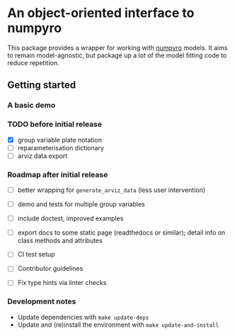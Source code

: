 # An object-oriented interface to numpyro

This package provides a wrapper for working with [numpyro](https://num.pyro.ai/) models.
It aims to remain model-agnostic, but package up a lot of the model fitting code to reduce repetition.

## Getting started


### A basic demo

### TODO before initial release

- [x] group variable plate notation
- [ ] reparameterisation dictionary
- [ ] arviz data export

### Roadmap after initial release

- [ ] better wrapping for `generate_arviz_data` (less user intervention)
- [ ] demo and tests for multiple group variables
- [ ] include doctest, improved examples
- [ ] export docs to some static page (readthedocs or similar); detail info on class methods and attributes
- [ ] CI test setup
- [ ] Contributor guidelines
- [ ] Fix type hints via linter checks


### Development notes

- Update dependencies with `make update-deps`
- Update and (re)install the environment with `make update-and-install`



